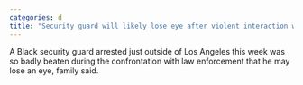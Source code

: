 ```yaml
---
categories: d
title: "Security guard will likely lose eye after violent interaction with Los Angeles deputies"
---
```

A Black security guard arrested just outside of Los Angeles this week was so badly beaten during the confrontation with law enforcement that he may lose an eye, family said.